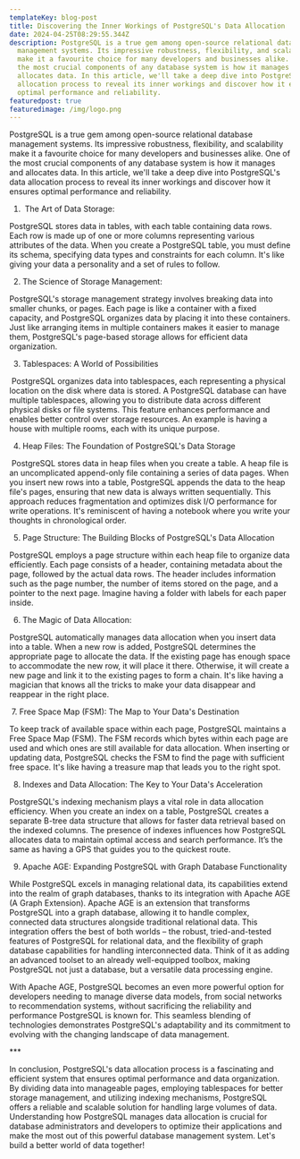```yaml
---
templateKey: blog-post
title: Discovering the Inner Workings of PostgreSQL's Data Allocation
date: 2024-04-25T08:29:55.344Z
description: PostgreSQL is a true gem among open-source relational database
  management systems. Its impressive robustness, flexibility, and scalability
  make it a favourite choice for many developers and businesses alike. One of
  the most crucial components of any database system is how it manages and
  allocates data. In this article, we'll take a deep dive into PostgreSQL's data
  allocation process to reveal its inner workings and discover how it ensures
  optimal performance and reliability.
featuredpost: true
featuredimage: /img/logo.png
---
```

<!--StartFragment-->

PostgreSQL is a true gem among open-source relational database management systems. Its impressive robustness, flexibility, and scalability make it a favourite choice for many developers and businesses alike. One of the most crucial components of any database system is how it manages and allocates data. In this article, we'll take a deep dive into PostgreSQL's data allocation process to reveal its inner workings and discover how it ensures optimal performance and reliability.

1.  The Art of Data Storage:

PostgreSQL stores data in tables, with each table containing data rows. Each row is made up of one or more columns representing various attributes of the data. When you create a PostgreSQL table, you must define its schema, specifying data types and constraints for each column. It's like giving your data a personality and a set of rules to follow.

2. The Science of Storage Management:

PostgreSQL's storage management strategy involves breaking data into smaller chunks, or pages. Each page is like a container with a fixed capacity, and PostgreSQL organizes data by placing it into these containers. Just like arranging items in multiple containers makes it easier to manage them, PostgreSQL's page-based storage allows for efficient data organization.

3. Tablespaces: A World of Possibilities

 PostgreSQL organizes data into tablespaces, each representing a physical location on the disk where data is stored. A PostgreSQL database can have multiple tablespaces, allowing you to distribute data across different physical disks or file systems. This feature enhances performance and enables better control over storage resources. An example is having a house with multiple rooms, each with its unique purpose.

4. Heap Files: The Foundation of PostgreSQL's Data Storage

 PostgreSQL stores data in heap files when you create a table. A heap file is an uncomplicated append-only file containing a series of data pages. When you insert new rows into a table, PostgreSQL appends the data to the heap file's pages, ensuring that new data is always written sequentially. This approach reduces fragmentation and optimizes disk I/O performance for write operations. It's reminiscent of having a notebook where you write your thoughts in chronological order.

5. Page Structure: The Building Blocks of PostgreSQL's Data Allocation

PostgreSQL employs a page structure within each heap file to organize data efficiently. Each page consists of a header, containing metadata about the page, followed by the actual data rows. The header includes information such as the page number, the number of items stored on the page, and a pointer to the next page. Imagine having a folder with labels for each paper inside.

6. The Magic of Data Allocation:

PostgreSQL automatically manages data allocation when you insert data into a table. When a new row is added, PostgreSQL determines the appropriate page to allocate the data. If the existing page has enough space to accommodate the new row, it will place it there. Otherwise, it will create a new page and link it to the existing pages to form a chain. It's like having a magician that knows all the tricks to make your data disappear and reappear in the right place.

 7. Free Space Map (FSM): The Map to Your Data's Destination

To keep track of available space within each page, PostgreSQL maintains a Free Space Map (FSM). The FSM records which bytes within each page are used and which ones are still available for data allocation. When inserting or updating data, PostgreSQL checks the FSM to find the page with sufficient free space. It's like having a treasure map that leads you to the right spot.

8. Indexes and Data Allocation: The Key to Your Data's Acceleration

PostgreSQL's indexing mechanism plays a vital role in data allocation efficiency. When you create an index on a table, PostgreSQL creates a separate B-tree data structure that allows for faster data retrieval based on the indexed columns. The presence of indexes influences how PostgreSQL allocates data to maintain optimal access and search performance. It’s the same as having a GPS that guides you to the quickest route.

9. Apache AGE: Expanding PostgreSQL with Graph Database Functionality

While PostgreSQL excels in managing relational data, its capabilities extend into the realm of graph databases, thanks to its integration with Apache AGE (A Graph Extension). Apache AGE is an extension that transforms PostgreSQL into a graph database, allowing it to handle complex, connected data structures alongside traditional relational data. This integration offers the best of both worlds – the robust, tried-and-tested features of PostgreSQL for relational data, and the flexibility of graph database capabilities for handling interconnected data. Think of it as adding an advanced toolset to an already well-equipped toolbox, making PostgreSQL not just a database, but a versatile data processing engine. 

With Apache AGE, PostgreSQL becomes an even more powerful option for developers needing to manage diverse data models, from social networks to recommendation systems, without sacrificing the reliability and performance PostgreSQL is known for. This seamless blending of technologies demonstrates PostgreSQL's adaptability and its commitment to evolving with the changing landscape of data management.

\*\**

In conclusion, PostgreSQL's data allocation process is a fascinating and efficient system that ensures optimal performance and data organization. By dividing data into manageable pages, employing tablespaces for better storage management, and utilizing indexing mechanisms, PostgreSQL offers a reliable and scalable solution for handling large volumes of data. Understanding how PostgreSQL manages data allocation is crucial for database administrators and developers to optimize their applications and make the most out of this powerful database management system. Let's build a better world of data together!



<!--EndFragment-->